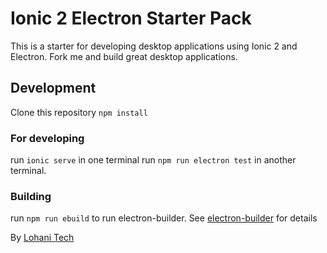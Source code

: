 # Ionic 2 Electron Starter Pack
This is a starter for developing desktop applications using Ionic 2 and Electron.
Fork me and build great desktop applications.

## Development
Clone this repository
`npm install`

### For developing
run `ionic serve` in one terminal
run `npm run electron test` in another terminal.

### Building
run `npm run ebuild` to run electron-builder. See [electron-builder](https://github.com/electron-userland/electron-builder) for details

By [Lohani Tech](https://lohanitech.com)